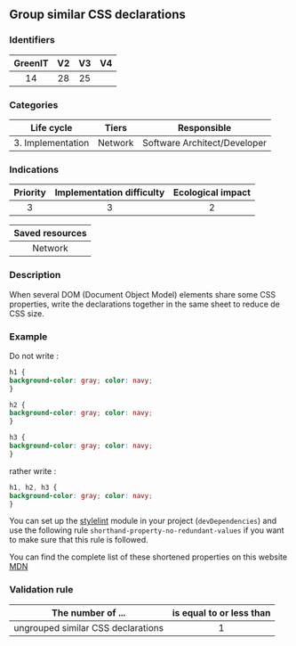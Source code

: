 ## Group similar CSS declarations

### Identifiers

| GreenIT |  V2  |  V3  |  V4  |
|:-------:|:----:|:----:|:----:|
|   14   | 28  | 25  |      |

### Categories

| Life cycle |  Tiers  |  Responsible  |
|:---------:|:----:|:----:|
| 3. Implementation | Network | Software Architect/Developer |

### Indications

| Priority |      Implementation difficulty       |  Ecological impact    |
|:-------------------:|:-------------------------:|:---------------------:|
| 3 | 3 | 2 |

|Saved resources                                    |
|:----------------------------------------------------------:|
|  Network  |

### Description

When several DOM (Document Object Model) elements share some CSS properties, write the declarations together in the same sheet to reduce de CSS size.

### Example


Do not write :
```css
h1 {
background-color: gray; color: navy;
}

h2 {
background-color: gray; color: navy;
}

h3 {
background-color: gray; color: navy;
}
```

rather write :
```css
h1, h2, h3 {
background-color: gray; color: navy;
}
```

You can set up the [stylelint](https://stylelint.io/) module
in your project (`devDependencies`) and use the following rule `shorthand-property-no-redundant-values` if you want to make sure that this rule is followed.

You can find the complete list of these shortened properties on this website [MDN](https://developer.mozilla.org/en-US/docs/Web/CSS/Shorthand_properties)

### Validation rule

| The number of ...                  | is equal to or less than   | 
|------------------------------------|:-------------------------:|
| ungrouped similar CSS declarations | 1  |
